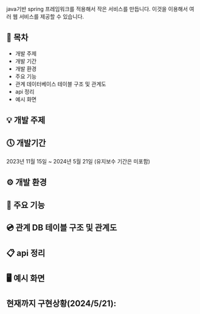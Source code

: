 

java기반 spring 프레임워크를 적용해서 작은 서비스를 만듭니다. 이것을 이용해서 여러 웹 서비스를 제공할 수 있습니다.

## 📜 목차
 - 개발 주제 
 - 개발 기간
 - 개발 환경
 - 주요 기능
 - 관계 데이터베이스 테이블 구조 및 관계도
 - api 정리
 - 예시 화면
## 💡 개발 주제

## 🕔 개발기간
2023년 11월 15일 ~ 2024년 5월 21일
(유지보수 기간은 미포함)

## ⚙️ 개발 환경


## 🔧 주요 기능


## 💿 관계 DB 테이블 구조 및 관계도


## 📋 api 정리


## 🖥️ 예시 화면


## 현재까지 구현상황(2024/5/21):

